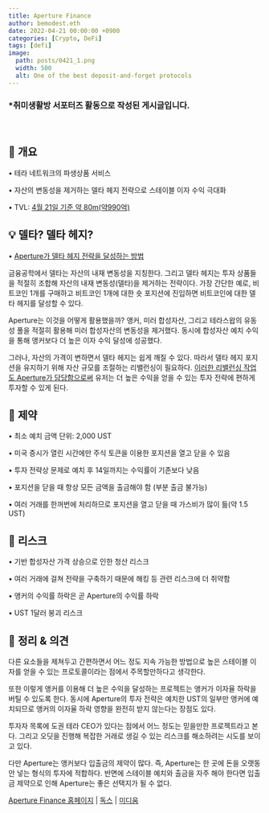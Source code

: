 ```yaml
---
title: Aperture Finance
author: bemodest.eth
date: 2022-04-21 00:00:00 +0900
categories: [Crypto, DeFi]
tags: [defi]
image:
  path: posts/0421_1.png
  width: 500
  alt: One of the best deposit-and-forget protocols
---
```


### *취미생활방 서포터즈 활동으로 작성된 게시글입니다.
　　　　　　　　　　　　　　　　　　　　　　　　　　　　　　　　　　　　　　　　　　　　    
## 🔎 개요
• 테라 네트워크의 파생상품 서비스

• 자산의 변동성을 제거하는 델타 헤지 전략으로 스테이블 이자 수익 극대화

• TVL: [4월 21일 기준 약 80m(약990억)](https://defillama.com/protocol/aperture-finance)

## 💡 델타? 델타 헤지?
• [Aperture가 델타 헤지 전략을 달성하는 방법](https://medium.com/@aperturefinance/the-delta-neutral-strategy-on-synthetic-tokens-4b3e6428486d)

금융공학에서 델타는 자산의 내재 변동성을 지칭한다. 그리고 델타 헤지는 투자 상품들을 적절히 조합해 자산의 내재 변동성(델타)을 제거하는 전략이다. 가장 간단한 예로, 비트코인 1개를 구매하고 비트코인 1개에 대한 숏 포지션에 진입하면 비트코인에 대한 델타 헤지를 달성할 수 있다.

Aperture는 이것을 어떻게 활용했을까? 앵커, 미러 합성자산, 그리고 테라스왑의 유동성 풀을 적절히 활용해 미러 합성자산의 변동성을 제거했다. 동시에 합성자산 예치 수익을 통해 앵커보다 더 높은 이자 수익 달성에 성공했다.

그러나, 자산의 가격이 변하면서 델타 헤지는 쉽게 깨질 수 있다. 따라서 델타 헤지 포지션을 유지하기 위해 자산 규모를 조절하는 리밸런싱이 필요하다. [이러한 리밸런싱 작업도 Aperture가 담당함으로써](https://medium.com/@aperturefinance/apertures-1-click-vs-manual-diy-b7987a8b274b) 유저는 더 높은 수익을 얻을 수 있는 투자 전략에 편하게 투자할 수 있게 된다.

## 🔎 제약
• 최소 예치 금액 단위: 2,000 UST

• 미국 증시가 열린 시간에만 주식 토큰을 이용한 포지션을 열고 닫을 수 있음

• 투자 전략상 문제로 예치 후 14일까지는 수익률이 기존보다 낮음

• 포지션을 닫을 때 항상 모든 금액을 출금해야 함 (부분 출금 불가능)

• 여러 거래를 한꺼번에 처리하므로 포지션을 열고 닫을 때 가스비가 많이 듦(약 1.5 UST)

## 🔎 리스크
• 기반 합성자산 가격 상승으로 인한 청산 리스크

• 여러 거래에 걸쳐 전략을 구축하기 때문에 해킹 등 관련 리스크에 더 취약함

• 앵커의 수익률 하락은 곧 Aperture의 수익률 하락

• UST 1달러 붕괴 리스크

## 🔎 정리 & 의견
다른 요소들을 제쳐두고 간편하면서 어느 정도 지속 가능한 방법으로 높은 스테이블 이자를 얻을 수 있는 프로토콜이라는 점에서 주목할만하다고 생각한다.

또한 이렇게 앵커를 이용해 더 높은 수익을 달성하는 프로젝트는 앵커가 이자율 하락을 버틸 수 있도록 한다. 동시에 Aperture의 투자 전략은 예치한 UST의 일부만 앵커에 예치되므로 앵커의 이자율 하락 영향을 완전히 받지 않는다는 장점도 있다.

투자자 목록에 도권 테라 CEO가 있다는 점에서 어느 정도는 믿을만한 프로젝트라고 본다. 그리고 오딧을 진행해 복잡한 거래로 생길 수 있는 리스크를 해소하려는 시도를 보이고 있다.

다만 Aperture는 앵커보다 입출금의 제약이 많다. 즉, Aperture는 한 곳에 돈을 오랫동안 넣는 형식의 투자에 적합하다. 반면에 스테이블 예치와 출금을 자주 해야 한다면 입출금 제약으로 인해 Aperture는 좋은 선택지가 될 수 없다.

[Aperture Finance 홈페이지](https://app.aperture.finance/) | [독스](https://docs.aperture.finance/docs/) | [미디움](https://medium.com/@aperturefinance)
